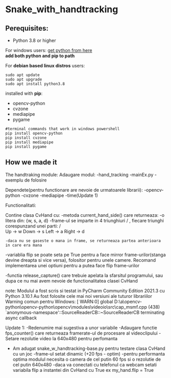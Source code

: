 # Snake_with_handtracking

## Perequisites:

- Python 3.8 or higher

For windows users:
[get python from here](https://www.python.org/downloads/)  
**add both python and pip to path**

For **debian based linux distros** users:
```
sudo apt update
sudo apt upgrade
sudo apt install python3.8
```

installed with **pip**:
- opencv-python
- cvzone
- mediapipe
- pygame
```
#terminal commands that work in windows powershell
pip install opencv-python
pip install cvzone
pip install mediapipe
pip install pygame
```

## How we made it


The handtraking module:
Adaugare modul: -hand_tracking
		-mainEx.py - exemplu de folosire

Dependete(pentru functionare are nevoie de urmatoarele librarii):
	-opencv-python
	-cvzone
	-mediapipe
	-time(Update 1)

Functionalitati:

Contine clasa CvHand cu:
-metoda current_hand_side() care returneaza:
	-o litera din: {w, s, a, d}
	-frame-ul se imparte in 4 triunghiuri \/ , fiecare triunghi corespunzand unei parti: 
					       /\
		Up -> w
		Down -> s
		Left -> a
		Right -> d
	
	-daca nu se gaseste o mana in frame, se returneaza partea anterioara in care era mana 

-variablia flip se poate seta pe True pentru a face mirror frame-urilor(stanga devine dreapta si vice versa),
 folositor pentru unele camere.
 Recomand implementarea unei optiuni pentru a putea face flip frame-urilor

-functia release_capture() care trebuie apelata la sfarsitul programului, sau dupa ce nu mai avem nevoie de
 functionalitatea clasei CvHand

note:
Modulul a fost scris si testat in PyCharm Community Edition 2021.3 cu Python 3.10.1
Au fost folosite cele mai noi versiuni ale tuturor librariilor
Warning comun pentru Windows:
[ WARN:0] global D:\a\opencv-python\opencv-python\opencv\modules\videoio\src\cap_msmf.cpp (438)
`anonymous-namespace'::SourceReaderCB::~SourceReaderCB terminating async callback

Update 1:
-Redenumire mai sugestiva a unor variabile
-Adaugare functie fps_counter() care returneaza framerate-ul de procesare al videoclipului
-Setare rezolutie video la 640x480 pentru perfomanta 

+ Am adugat snake_w_handtracking-base.py pentru testare clasa CvHand cu un joc
	-frame-ul setat dinamic (+20 fps - optim)
	-pentru performanta optima modulul necesita o camera de cel putin 60 fps si o rezolutie de cel putin 640x480
	-daca va conectati cu telefonul ca webcam setati variabila flip a instantei din CvHand cu True
	 ex my_hand.flip = True
  








